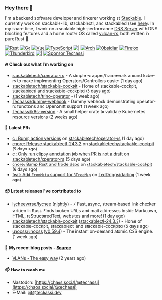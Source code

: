 ### Hey there 👋

I'm a backend software developer and tinkerer working at [Stackable][stackable]. I currently work on
stackable-lib, stackablectl, and stackabled (see [here][stackable-work]). In my spare time, I work on
a scalable high-performance [DNS Server][portal] with DNS blocking features and a home router OS
called [vulcan-rs][vulcan], both written in pure Rust 🦀.

[stackable-work]: https://github.com/stackabletech/stackable
[stackable]: https://github.com/stackabletech
[portal]: https://github.com/portal-rs/portal
[vulcan]: https://github.com/vulcan-rs

[![Rust](https://img.shields.io/badge/-Rust-141414?style=flat&logo=rust&logoColor=%23f97f39)](https://www.rust-lang.org/)
[![Go](https://img.shields.io/badge/-Go-141414?style=flat&logo=go&logoColor=%23f97f39)](https://go.dev/)
[![Vue](https://img.shields.io/badge/-Vue-141414?style=flat&logo=vuedotjs&logoColor=%23f97f39)](https://vuejs.org/)
[![TypeScript](https://img.shields.io/badge/-TypeScript-141414?style=flat&logo=typescript&logoColor=%23f97f39)](https://www.typescriptlang.org/)
![|](https://img.shields.io/badge/-%7C-141414?style=flat&logoColor=%23f97f39)
[![Arch](https://img.shields.io/badge/-Arch-141414?style=flat&logo=archlinux&logoColor=%23f97f39)](https://archlinux.org/)
[![Obsidian](https://img.shields.io/badge/-Obsidian-141414?style=flat&logo=obsidian&logoColor=%23f97f39)](https://obsidian.md/)
[![Firefox](https://img.shields.io/badge/-Firefox-141414?style=flat&logo=firefox&logoColor=%23f97f39)](https://www.mozilla.org/en-US/firefox/new/)
[![Thunderbird](https://img.shields.io/badge/-Thunderbird-141414?style=flat&logo=thunderbird&logoColor=%23f97f39)](https://www.thunderbird.net/en-US/)
![|](https://img.shields.io/badge/-%7C-141414?style=flat&logoColor=%23f97f39)
[![Sponsor Techassi](https://img.shields.io/badge/-Sponsor-141414?style=flat&logo=github&logoColor=%23f97f39)](https://github.com/sponsors/Techassi)

#### 🔥 Check out what I'm working on


- [stackabletech/operator-rs](https://github.com/stackabletech/operator-rs) - A simple wrapper/framework around kube-rs to make implementing Operators/Controllers easier (1 day ago)
- [stackabletech/stackable-cockpit](https://github.com/stackabletech/stackable-cockpit) - Home of stackable-cockpit, stackablectl and stackable-cockpitd (5 days ago)
- [stackabletech/trino-operator](https://github.com/stackabletech/trino-operator) -  (1 week ago)
- [Techassi/dummy-webhook](https://github.com/Techassi/dummy-webhook) - Dummy webhook demonstrating operator-rs functions and OpenShift support (1 week ago)
- [Techassi/k8s-version](https://github.com/Techassi/k8s-version) - A small helper crate to validate Kubernetes resource versions (2 weeks ago)

#### 🧪 Latest PRs


- [ci: Bump action versions](https://github.com/stackabletech/operator-rs/pull/772) on [stackabletech/operator-rs](https://github.com/stackabletech/operator-rs) (1 day ago)
- [chore: Release stackablectl-24.3.2](https://github.com/stackabletech/stackable-cockpit/pull/234) on [stackabletech/stackable-cockpit](https://github.com/stackabletech/stackable-cockpit) (5 days ago)
- [ci: Only run clippy annotation job when PR is not a draft](https://github.com/stackabletech/operator-rs/pull/771) on [stackabletech/operator-rs](https://github.com/stackabletech/operator-rs) (5 days ago)
- [chore: Bump Rust and Node deps](https://github.com/stackabletech/stackable-cockpit/pull/233) on [stackabletech/stackable-cockpit](https://github.com/stackabletech/stackable-cockpit) (6 days ago)
- [feat: Add `FromMeta` support for `BTreeMap`](https://github.com/TedDriggs/darling/pull/287) on [TedDriggs/darling](https://github.com/TedDriggs/darling) (1 week ago)

#### 📦 Latest releases I've contributed to


- [lycheeverse/lychee](https://github.com/lycheeverse/lychee/releases/tag/nightly) ([nightly](https://github.com/lycheeverse/lychee/releases/tag/nightly)) - ⚡ Fast, async, stream-based link checker written in Rust. Finds broken URLs and mail addresses inside Markdown, HTML, reStructuredText, websites and more! (1 day ago)
- [stackabletech/stackable-cockpit](https://github.com/stackabletech/stackable-cockpit/releases/tag/stackablectl-24.3.2) ([stackablectl-24.3.2](https://github.com/stackabletech/stackable-cockpit/releases/tag/stackablectl-24.3.2)) - Home of stackable-cockpit, stackablectl and stackable-cockpitd (5 days ago)
- [unocss/unocss](https://github.com/unocss/unocss/releases/tag/v0.59.4) ([v0.59.4](https://github.com/unocss/unocss/releases/tag/v0.59.4)) - The instant on-demand atomic CSS engine. (1 week ago)

#### 📜 My recent blog posts - [Source](https://github.com/Techassi/page)


- [VLANs - The easy way](https://techassi.dev/posts/vlans-the-easy-way/) (2 years ago)

#### 📫 How to reach me

- Mastodon: [https://chaos.social/@techassi](https://chaos.social/@techassi)
- E-Mail: git@techassi.dev
